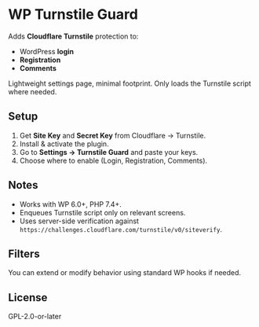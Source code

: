 # WP Turnstile Guard

Adds **Cloudflare Turnstile** protection to:
- WordPress **login**
- **Registration**
- **Comments**

Lightweight settings page, minimal footprint. Only loads the Turnstile script where needed.

## Setup
1. Get **Site Key** and **Secret Key** from Cloudflare → Turnstile.
2. Install & activate the plugin.
3. Go to **Settings → Turnstile Guard** and paste your keys.
4. Choose where to enable (Login, Registration, Comments).

## Notes
- Works with WP 6.0+, PHP 7.4+.
- Enqueues Turnstile script only on relevant screens.
- Uses server-side verification against `https://challenges.cloudflare.com/turnstile/v0/siteverify`.

## Filters
You can extend or modify behavior using standard WP hooks if needed.

## License
GPL-2.0-or-later
